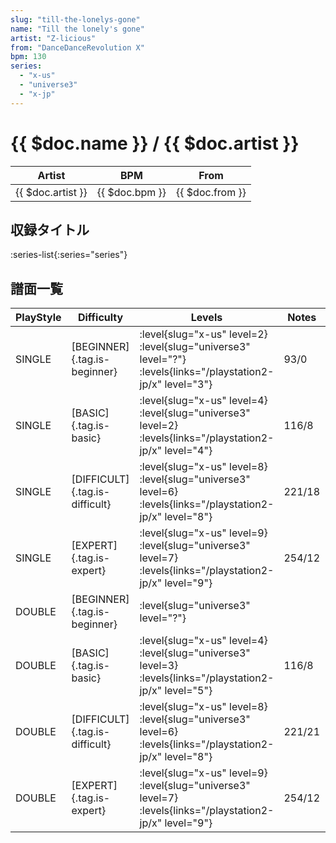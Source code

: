 ```yaml
---
slug: "till-the-lonelys-gone"
name: "Till the lonely's gone"
artist: "Z-licious"
from: "DanceDanceRevolution X"
bpm: 130
series:
  - "x-us"
  - "universe3"
  - "x-jp"
---
```


# {{ $doc.name }} / {{ $doc.artist }}

|Artist|BPM|From|
|------|---|----|
|{{ $doc.artist }}|{{ $doc.bpm }}|{{ $doc.from }}|

## 収録タイトル

:series-list{:series="series"}

## 譜面一覧

|PlayStyle|Difficulty|Levels|Notes|Movie|
|---------|----------|------|-----|-----|
|SINGLE|[BEGINNER]{.tag.is-beginner}|<div class="field is-grouped is-grouped-multiline"> :level{slug="x-us" level=2} :level{slug="universe3" level="?"}  :levels{links="/playstation2-jp/x" level="3"}</div>|93/0||
|SINGLE|[BASIC]{.tag.is-basic}|<div class="field is-grouped is-grouped-multiline"> :level{slug="x-us" level=4} :level{slug="universe3" level=2}  :levels{links="/playstation2-jp/x" level="4"}</div>|116/8||
|SINGLE|[DIFFICULT]{.tag.is-difficult}|<div class="field is-grouped is-grouped-multiline"> :level{slug="x-us" level=8} :level{slug="universe3" level=6}  :levels{links="/playstation2-jp/x" level="8"}</div>|221/18||
|SINGLE|[EXPERT]{.tag.is-expert}|<div class="field is-grouped is-grouped-multiline"> :level{slug="x-us" level=9} :level{slug="universe3" level=7}  :levels{links="/playstation2-jp/x" level="9"}</div>|254/12||
|DOUBLE|[BEGINNER]{.tag.is-beginner}|<div class="field is-grouped is-grouped-multiline"> :level{slug="universe3" level="?"}</div>|||
|DOUBLE|[BASIC]{.tag.is-basic}|<div class="field is-grouped is-grouped-multiline"> :level{slug="x-us" level=4} :level{slug="universe3" level=3}  :levels{links="/playstation2-jp/x" level="5"}</div>|116/8||
|DOUBLE|[DIFFICULT]{.tag.is-difficult}|<div class="field is-grouped is-grouped-multiline"> :level{slug="x-us" level=8} :level{slug="universe3" level=6}  :levels{links="/playstation2-jp/x" level="8"}</div>|221/21||
|DOUBLE|[EXPERT]{.tag.is-expert}|<div class="field is-grouped is-grouped-multiline"> :level{slug="x-us" level=9} :level{slug="universe3" level=7}  :levels{links="/playstation2-jp/x" level="9"}</div>|254/12||
